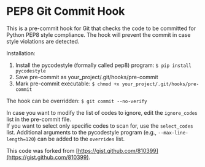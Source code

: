 PEP8 Git Commit Hook
====================

This is a pre-commit hook for Git that checks the code to be committed
for Python PEP8 style compliance.  The hook will prevent the commit in
case style violations are detected.

Installation:

1. Install the pycodestyle (formally called pep8) program: ```$ pip install pycodestyle```
2. Save pre-commit as your_project/.git/hooks/pre-commit
3. Mark pre-commit executable: ```$ chmod +x your_project/.git/hooks/pre-commit```

The hook can be overridden: ```$ git commit --no-verify```

In case you want to modify the list of codes to ignore, edit the
```ignore_codes``` list in the pre-commit file.   
If you want to select only specific codes to scan for, use the
```select_codes``` list.
Additional arguments to the pycodestyle program (e.g., ```--max-line-length=120```) can be added to the ```overrides``` list.

This code was forked from [https://gist.github.com/810399](https://gist.github.com/810399).
